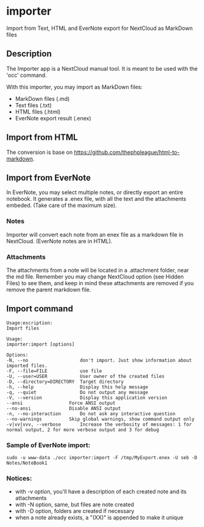 # importer

Import from Text, HTML and EverNote export for NextCloud as MarkDown files

## Description

The Importer app is a NextCloud manual tool. It is meant to be used with the 'occ' command.

With this importer, you may import as MarkDown files:

- MarkDown files (.md)
- Text files (.txt)
- HTML files (.html)
- EverNote export result (.enex)

## Import from HTML

The conversion is base on <https://github.com/thephpleague/html-to-markdown>.

## Import from EverNote

In EverNote, you may select multiple notes, or directly export an entire notebook. It generates a .enex file, with all the text and the attachments embeded. (Take care of the maximum size).

### Notes

Importer will convert each note from an enex file as a markdown file in NextCloud. (EverNote notes are in HTML). 

### Attachments

The attachments from a note will be located in a .attachment folder, near the md file. Remember you may change NextCloud option (see Hidden Files) to see them, and keep in mind these attachments are removed if you remove the parent markdown file.

## Import command

```
Usage:escription:
Import files

Usage:
importer:import [options]

Options:
-N, --no                   don't import. Just show information about imported files.
-F, --file=FILE            use file
-U, --user=USER            User owner of the created files
-D, --directory=DIRECTORY  Target directory
-h, --help                 Display this help message
-q, --quiet                Do not output any message
-V, --version              Display this application version
--ansi                 Force ANSI output
--no-ansi              Disable ANSI output
-n, --no-interaction       Do not ask any interactive question
--no-warnings          Skip global warnings, show command output only
-v|vv|vvv, --verbose       Increase the verbosity of messages: 1 for normal output, 2 for more verbose output and 3 for debug
```

### Sample of EverNote import:

```
sudo -u www-data ./occ importer:import -F /tmp/MyExport.enex -U seb -D Notes/NoteBook1
```

### Notices:

- with -v option, you'll have a description of each created note and its attachments
- with -N option, same, but files are note created
- with -D option, folders are created if necessary
- when a note already exists, a "(XX)" is appended to make it unique

